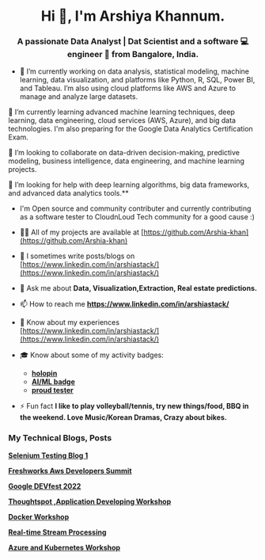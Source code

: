 <h1 align="center">Hi 👋, I'm Arshiya Khannum.</h1>
<h3 align="center">A passionate Data Analyst | Dat Scientist and a software 💻 engineer 🔧 from Bangalore, India. </h3>


- 🔭 I’m currently working on data analysis, statistical modeling, machine learning, data visualization, and platforms like Python, R, SQL, Power BI, and Tableau. I’m also using cloud platforms like AWS and Azure to manage and analyze large datasets.

🌱 I’m currently learning advanced machine learning techniques, deep learning, data engineering, cloud services (AWS, Azure), and big data technologies. I'm also preparing for the Google Data Analytics Certification Exam.

👯 I’m looking to collaborate on data-driven decision-making, predictive modeling, business intelligence, data engineering, and machine learning projects.

🤝 I’m looking for help with deep learning algorithms, big data frameworks, and advanced data analytics tools.**
 
-    I'm Open source and community contributer and currently contributing as a software tester to CloudnLoud Tech community for a good cause :)        

- 👨‍💻 All of my projects are available at [https://github.com/Arshia-khan](https://github.com/Arshia-khan)

- 📝 I sometimes write posts/blogs on [https://www.linkedin.com/in/arshiastack/](https://www.linkedin.com/in/arshiastack/)

- 💬 Ask me about **Data, Visualization,Extraction, Real estate predictions.**

- 📫 How to reach me **https://www.linkedin.com/in/arshiastack/**

- 📄 Know about my experiences [https://www.linkedin.com/in/arshiastack/](https://www.linkedin.com/in/arshiastack/)

- 🎓 Know about some of my activity badges:
  - **[holopin](https://www.holopin.io/userbadge/cl8r18x621132109l95tybrbg7)**
  - **[AI/ML badge](https://www.linkedin.com/feed/update/urn:li:activity:6958335369020936192?utm_source=share&utm_medium=member_desktop)**
  - **[proud tester](https://certificate.thetesttribe.com/verify/f412fdf8-4809-46b9-a545-6053600f932c48)**


- ⚡ Fun fact **I like to play volleyball/tennis, try new things/food, BBQ in the weekend. Love Music/Korean Dramas, Crazy about bikes.**

### My Technical Blogs, Posts 
<!-- ToC-LIST:START -->
**[Selenium Testing Blog 1](https://www.linkedin.com/feed/update/urn:li:activity:6976074549691842560?utm_source=share&utm_medium=member_desktop)**

**[Freshworks Aws Developers Summit](https://www.linkedin.com/posts/arshiastack_freshworks-konnectify-aws-activity-6980482569742024704-raJq?utm_source=share&utm_medium=member_desktop)**

**[Google DEVfest 2022](https://www.linkedin.com/posts/arshiastack_gdg-thankyou-opportunity-activity-6979399011648634880-7H49?utm_source=share&utm_medium=member_desktop)**

**[Thoughtspot ,Application Developing Workshop](https://www.linkedin.com/posts/arshiastack_thankyou-thoughtspot-snowflake-activity-6977925121772584960-CTBZ?utm_source=share&utm_medium=member_desktop)**

**[Docker Workshop](https://www.linkedin.com/posts/arshiastack_docker-thankyou-technology-activity-6976443380792795136-Ng9d?utm_source=share&utm_medium=member_desktop)**

**[Real-time Stream Processing](https://www.linkedin.com/feed/update/urn:li:activity:6962621564177580032?utm_source=share&utm_medium=member_desktop)**

**[Azure and Kubernetes Workshop](https://www.linkedin.com/posts/arshiastack_realitycheckontechnology-thankyou-thankyou-activity-6957401942104961024-h_Lp?utm_source=share&utm_medium=member_desktop)**

<!-- ToCLIST:END -->


